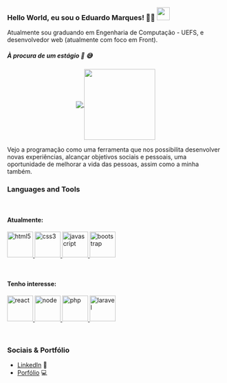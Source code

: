 ### Hello World, eu sou o Eduardo Marques! 👨‍💻 <img src="https://raw.githubusercontent.com/iampavangandhi/iampavangandhi/master/gifs/Hi.gif" width="30px"></h2>

Atualmente sou graduando em Engenharia de Computação - UEFS, e desenvolvedor web (atualmente com foco em Front).

##### À procura de um estágio :eyes: :sweat_smile:

<p align="center">
  <a href="https://github.com/dukmarques/github-readme-stats">
    <img
      align="center"
      src="https://github-readme-stats.vercel.app/api/top-langs/?username=dukmarques&layout=compact"
    />
  </a>
  <a href="https://github.com/dukmarques/github-readme-stats">
    <img
      align="center"
      height="165"
      src="https://github-readme-stats.vercel.app/api?username=dukmarques&count_private=true&show_icons=true&custom_title=Github%20Status&hide=issues"
    />
  </a>
</p>

Vejo a programação como uma ferramenta que nos possibilita desenvolver novas experiências, alcançar objetivos sociais e pessoais, uma oportunidade de melhorar a vida das pessoas, assim como a minha também.

### Languages and Tools

<br/>

#### Atualmente:

<p align="left">
  <a href="https://developer.mozilla.org/pt-BR/docs/Web/HTML/HTML5" target="_blank">
    <img
      src="https://devicons.github.io/devicon/devicon.git/icons/html5/html5-original-wordmark.svg"
      alt="html5"
      width="60"
      height="60"
    />
  </a>
  
  <a href="https://developer.mozilla.org/pt-BR/docs/Web/CSS" target="_blank">
    <img
      src="https://devicons.github.io/devicon/devicon.git/icons/css3/css3-original-wordmark.svg"
      alt="css3"
      width="60"
      height="60"
    />
  </a>

  <a href="https://developer.mozilla.org/pt-BR/docs/Aprender/JavaScript" target="_blank">
    <img
      src="https://devicons.github.io/devicon/devicon.git/icons/javascript/javascript-original.svg"
      alt="javascript"
      width="60"
      height="60"
    />
  </a>

  <a href="https://getbootstrap.com/" target="_blank">
    <img
      src="https://devicons.github.io/devicon/devicon.git/icons/bootstrap/bootstrap-plain-wordmark.svg"
      alt="bootstrap"
      width="60"
      height="60"
    />
  </a>
</p>

<br/>

#### Tenho interesse: 

<p align="left">
  <a href="https://pt-br.reactjs.org/" target="_blank">
    <img
      src="https://devicons.github.io/devicon/devicon.git/icons/react/react-original-wordmark.svg"
      alt="react"
      width="60"
      height="60"
    />
  </a>

  <a href="https://nodejs.org/pt-br/" target="_blank">
    <img
      src="https://devicons.github.io/devicon/devicon.git/icons/nodejs/nodejs-original-wordmark.svg"
      alt="node"
      width="60"
      height="60"
    />
  </a>
  
  <a href="https://www.php.net/manual/pt_BR/intro-whatis.php" target="_blank">
    <img
      src="https://devicons.github.io/devicon/devicon.git/icons/php/php-original.svg"
      alt="php"
      width="60"
      height="60"
    />
  </a>

  <a href="https://laravel.com/" target="_blank">
    <img
      src="https://devicons.github.io/devicon/devicon.git/icons/laravel/laravel-plain-wordmark.svg"
      alt="laravel"
      width="60"
      height="60"
    />
  </a>
</p>

<br/>

### Sociais & Portfólio

- <a href="https://www.linkedin.com/in/dukmarques/">LinkedIn</a> 💼 
- <a href="https://dukmarques.github.io/">Porfólio</a> :computer:
